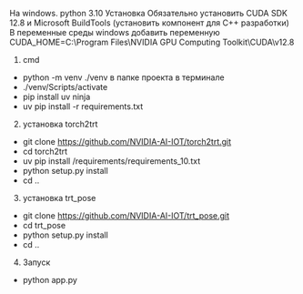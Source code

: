 На windows. 
python 3.10 Установка
Обязательно установить CUDA SDK 12.8 и Microsoft BuildTools (установить компонент для C++ разработки)
В переменные среды windows добавить переменную CUDA_HOME=C:\Program Files\NVIDIA GPU Computing Toolkit\CUDA\v12.8
1. cmd
- python -m venv ./venv в папке проекта в терминале
- ./venv/Scripts/activate
- pip install uv ninja
- uv pip install -r requirements.txt
2. установка torch2trt
- git clone https://github.com/NVIDIA-AI-IOT/torch2trt.git
- cd torch2trt
- uv pip install /requirements/requirements_10.txt
- python setup.py install
- cd ..
3. установка trt_pose
- git clone https://github.com/NVIDIA-AI-IOT/trt_pose.git
- cd trt_pose
- python setup.py install
- cd ..
4. Запуск
- python app.py

